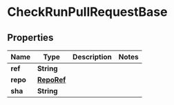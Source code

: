 

# CheckRunPullRequestBase


## Properties

| Name | Type | Description | Notes |
|------------ | ------------- | ------------- | -------------|
|**ref** | **String** |  |  |
|**repo** | [**RepoRef**](RepoRef.md) |  |  |
|**sha** | **String** |  |  |



